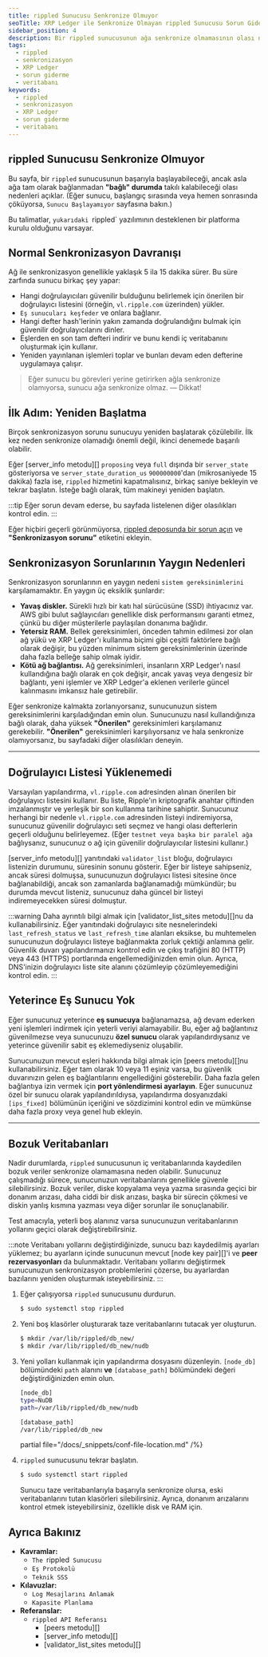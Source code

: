 ```yaml
---
title: rippled Sunucusu Senkronize Olmuyor
seoTitle: XRP Ledger ile Senkronize Olmayan rippled Sunucusu Sorun Giderme
sidebar_position: 4
description: Bir rippled sunucusunun ağa senkronize olmamasının olası nedenlerini ve çözüm yollarını ele alın. Bu kılavuz, kullanıcıların sorunları daha iyi anlamalarına yardımcı olmayı amaçlamaktadır.
tags: 
  - rippled
  - senkronizasyon
  - XRP Ledger
  - sorun giderme
  - veritabanı
keywords: 
  - rippled
  - senkronizasyon
  - XRP Ledger
  - sorun giderme
  - veritabanı
---
```


## rippled Sunucusu Senkronize Olmuyor

Bu sayfa, bir `rippled` sunucusunun başarıyla başlayabileceği, ancak asla ağa tam olarak bağlanmadan **"bağlı" durumda** takılı kalabileceği olası nedenleri açıklar. (Eğer sunucu, başlangıç sırasında veya hemen sonrasında çöküyorsa, `Sunucu Başlayamıyor` sayfasına bakın.)

Bu talimatlar, `yukarıdaki `rippled` yazılımının desteklenen bir platforma kurulu olduğunu varsayar.

## Normal Senkronizasyon Davranışı

Ağ ile senkronizasyon genellikle yaklaşık 5 ila 15 dakika sürer. Bu süre zarfında sunucu birkaç şey yapar:

- Hangi doğrulayıcıları güvenilir bulduğunu belirlemek için önerilen bir doğrulayıcı listesini (örneğin, `vl.ripple.com` üzerinden) yükler.
- `Eş sunucuları keşfeder` ve onlara bağlanır.
- Hangi defter hash'lerinin yakın zamanda doğrulandığını bulmak için güvenilir doğrulayıcılarını dinler.
- Eşlerden en son tam defteri indirir ve bunu kendi iç veritabanını oluşturmak için kullanır.
- Yeniden yayınlanan işlemleri toplar ve bunları devam eden defterine uygulamaya çalışır.

> Eğer sunucu bu görevleri yerine getirirken ağla senkronize olamıyorsa, sunucu ağa senkronize olmaz. — Dikkat!

## İlk Adım: Yeniden Başlatma

Birçok senkronizasyon sorunu sunucuyu yeniden başlatarak çözülebilir. İlk kez neden senkronize olamadığı önemli değil, ikinci denemede başarılı olabilir.

Eğer [server_info metodu][] `proposing` veya `full` dışında bir `server_state` gösteriyorsa ve `server_state_duration_us` `900000000`'dan (mikrosaniyede 15 dakika) fazla ise, `rippled` hizmetini kapatmalısınız, birkaç saniye bekleyin ve tekrar başlatın. İsteğe bağlı olarak, tüm makineyi yeniden başlatın.

:::tip
Eğer sorun devam ederse, bu sayfada listelenen diğer olasılıkları kontrol edin. 
:::

Eğer hiçbiri geçerli görünmüyorsa, [rippled deposunda bir sorun açın](https://github.com/XRPLF/rippled/issues) ve **"Senkronizasyon sorunu"** etiketini ekleyin.

## Senkronizasyon Sorunlarının Yaygın Nedenleri

Senkronizasyon sorunlarının en yaygın nedeni `sistem gereksinimlerini` karşılamamaktır. En yaygın üç eksiklik şunlardır:

- **Yavaş diskler.** Sürekli hızlı bir katı hal sürücüsüne (SSD) ihtiyacınız var. AWS gibi bulut sağlayıcıları genellikle disk performansını garanti etmez, çünkü bu diğer müşterilerle paylaşılan donanıma bağlıdır.
- **Yetersiz RAM.** Bellek gereksinimleri, önceden tahmin edilmesi zor olan ağ yükü ve XRP Ledger'ı kullanma biçimi gibi çeşitli faktörlere bağlı olarak değişir, bu yüzden minimum sistem gereksinimlerinin üzerinde daha fazla belleğe sahip olmak iyidir.
- **Kötü ağ bağlantısı.** Ağ gereksinimleri, insanların XRP Ledger'ı nasıl kullandığına bağlı olarak en çok değişir, ancak yavaş veya dengesiz bir bağlantı, yeni işlemler ve XRP Ledger'a eklenen verilerle güncel kalınmasını imkansız hale getirebilir.

Eğer senkronize kalmakta zorlanıyorsanız, sunucunuzun sistem gereksinimlerini karşıladığından emin olun. Sunucunuzu nasıl kullandığınıza bağlı olarak, daha yüksek **"Önerilen"** gereksinimleri karşılamanız gerekebilir. **"Önerilen"** gereksinimleri karşılıyorsanız ve hala senkronize olamıyorsanız, bu sayfadaki diğer olasılıkları deneyin.

---

## Doğrulayıcı Listesi Yüklenemedi

Varsayılan yapılandırma, `vl.ripple.com` adresinden alınan önerilen bir doğrulayıcı listesini kullanır. Bu liste, Ripple'ın kriptografik anahtar çiftinden imzalanmıştır ve yerleşik bir son kullanma tarihine sahiptir. Sunucunuz herhangi bir nedenle `vl.ripple.com` adresinden listeyi indiremiyorsa, sunucunuz güvenilir doğrulayıcı seti seçmez ve hangi olası defterlerin geçerli olduğunu belirleyemez. (Eğer `testnet veya başka bir paralel ağa` bağlıysanız, sunucunuz o ağ için güvenilir doğrulayıcılar listesini kullanır.)

[server_info metodu][] yanıtındaki `validator_list` bloğu, doğrulayıcı listenizin durumunu, süresinin sonunu gösterir. Eğer bir listeye sahipseniz, ancak süresi dolmuşsa, sunucunuzun doğrulayıcı listesi sitesine önce bağlanabildiği, ancak son zamanlarda bağlanamadığı mümkündür; bu durumda mevcut listeniz, sunucunuz daha güncel bir listeyi indiremeyecekken süresi dolmuştur.

:::warning
Daha ayrıntılı bilgi almak için [validator_list_sites metodu][]nu da kullanabilirsiniz. Eğer yanıtındaki doğrulayıcı site nesnelerindeki `last_refresh_status` ve `last_refresh_time` alanları eksikse, bu muhtemelen sunucunuzun doğrulayıcı listeye bağlanmakta zorluk çektiği anlamına gelir. Güvenlik duvarı yapılandırmanızı kontrol edin ve çıkış trafiğini 80 (HTTP) veya 443 (HTTPS) portlarında engellemediğinizden emin olun. Ayrıca, DNS'inizin doğrulayıcı liste site alanını çözümleyip çözümleyemediğini kontrol edin.
:::

## Yeterince Eş Sunucu Yok

Eğer sunucunuz yeterince **eş sunucuya** bağlanamazsa, ağ devam ederken yeni işlemleri indirmek için yeterli veriyi alamayabilir. Bu, eğer ağ bağlantınız güvenilmezse veya sunucunuzu **özel sunucu** olarak yapılandırdıysanız ve yeterince güvenilir sabit eş eklemediyseniz oluşabilir.

Sunucunuzun mevcut eşleri hakkında bilgi almak için [peers metodu][]nu kullanabilirsiniz. Eğer tam olarak 10 veya 11 eşiniz varsa, bu güvenlik duvarınızın gelen eş bağlantılarını engellediğini gösterebilir. Daha fazla gelen bağlantıya izin vermek için **port yönlendirmesi ayarlayın**. Eğer sunucunuz özel bir sunucu olarak yapılandırıldıysa, yapılandırma dosyanızdaki `[ips_fixed]` bölümünün içeriğini ve sözdizimini kontrol edin ve mümkünse daha fazla proxy veya genel hub ekleyin.

---

## Bozuk Veritabanları

Nadir durumlarda, `rippled` sunucusunun iç veritabanlarında kaydedilen bozuk veriler senkronize olamamasına neden olabilir. Sunucunuz çalışmadığı sürece, sunucunuzun veritabanlarını genellikle güvenle silebilirsiniz. Bozuk veriler, diske kopyalama veya yazma sırasında geçici bir donanım arızası, daha ciddi bir disk arızası, başka bir sürecin çökmesi ve diskin yanlış kısmına yazması veya diğer sorunlar ile sonuçlanabilir.

Test amacıyla, yeterli boş alanınız varsa sunucunuzun veritabanlarının yollarını geçici olarak değiştirebilirsiniz.

:::note
Veritabanı yollarını değiştirdiğinizde, sunucu bazı kaydedilmiş ayarları yüklemez; bu ayarların içinde sunucunun mevcut [node key pair][]'i ve **peer rezervasyonları** da bulunmaktadır. Veritabanı yollarını değiştirmek sunucunuzun senkronizasyon problemlerini çözerse, bu ayarlardan bazılarını yeniden oluşturmak isteyebilirsiniz.
:::

1. Eğer çalışıyorsa `rippled` sunucusunu durdurun.

    ```bash
    $ sudo systemctl stop rippled
    ```

2. Yeni boş klasörler oluşturarak taze veritabanlarını tutacak yer oluşturun.

    ```bash
    $ mkdir /var/lib/rippled/db_new/
    $ mkdir /var/lib/rippled/db_new/nudb
    ```

3. Yeni yolları kullanmak için yapılandırma dosyasını düzenleyin. `[node_db]` bölümündeki `path` alanını **ve** `[database_path]` bölümündeki değeri değiştirdiğinizden emin olun.

    ```bash
    [node_db]
    type=NuDB
    path=/var/lib/rippled/db_new/nudb

    [database_path]
    /var/lib/rippled/db_new
    ```

    partial file="/docs/_snippets/conf-file-location.md" /%}

4. `rippled` sunucusunu tekrar başlatın.

    ```bash
    $ sudo systemctl start rippled
    ```

    Sunucu taze veritabanlarıyla başarıyla senkronize olursa, eski veritabanlarını tutan klasörleri silebilirsiniz. Ayrıca, donanım arızalarını kontrol etmek isteyebilirsiniz, özellikle disk ve RAM için.

## Ayrıca Bakınız

- **Kavramlar:**
    - `The `rippled` Sunucusu`
    - `Eş Protokolü`
    - `Teknik SSS`
- **Kılavuzlar:**
    - `Log Mesajlarını Anlamak`
    - `Kapasite Planlama`
- **Referanslar:**
    - `rippled API Referansı`
        - [peers metodu][]
        - [server_info metodu][]
        - [validator_list_sites metodu][]
        
